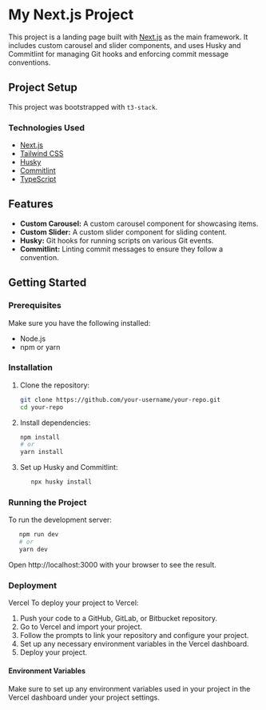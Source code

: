 # My Next.js Project

This project is a landing page built with [Next.js](https://nextjs.org) as the main framework. It includes custom carousel and slider components, and uses Husky and Commitlint for managing Git hooks and enforcing commit message conventions.

## Project Setup

This project was bootstrapped with `t3-stack`.

### Technologies Used

- [Next.js](https://nextjs.org)
- [Tailwind CSS](https://tailwindcss.com)
- [Husky](https://typicode.github.io/husky/#/)
- [Commitlint](https://commitlint.js.org/#/)
- [TypeScript](https://www.typescriptlang.org/)

## Features

- **Custom Carousel:** A custom carousel component for showcasing items.
- **Custom Slider:** A custom slider component for sliding content.
- **Husky:** Git hooks for running scripts on various Git events.
- **Commitlint:** Linting commit messages to ensure they follow a convention.

## Getting Started

### Prerequisites

Make sure you have the following installed:

- Node.js
- npm or yarn

### Installation

1. Clone the repository:

   ```sh
   git clone https://github.com/your-username/your-repo.git
   cd your-repo
   ```

2. Install dependencies:

   ```sh
   npm install
   # or
   yarn install
   ```

3. Set up Husky and Commitlint:

   ```sh
      npx husky install
   ```

### Running the Project

To run the development server:

```sh
   npm run dev
   # or
   yarn dev
```

Open http://localhost:3000 with your browser to see the result.

### Deployment

Vercel
To deploy your project to Vercel:

1. Push your code to a GitHub, GitLab, or Bitbucket repository.
2. Go to Vercel and import your project.
3. Follow the prompts to link your repository and configure your project.
4. Set up any necessary environment variables in the Vercel dashboard.
5. Deploy your project.

#### Environment Variables

Make sure to set up any environment variables used in your project in the Vercel dashboard under your project settings.
